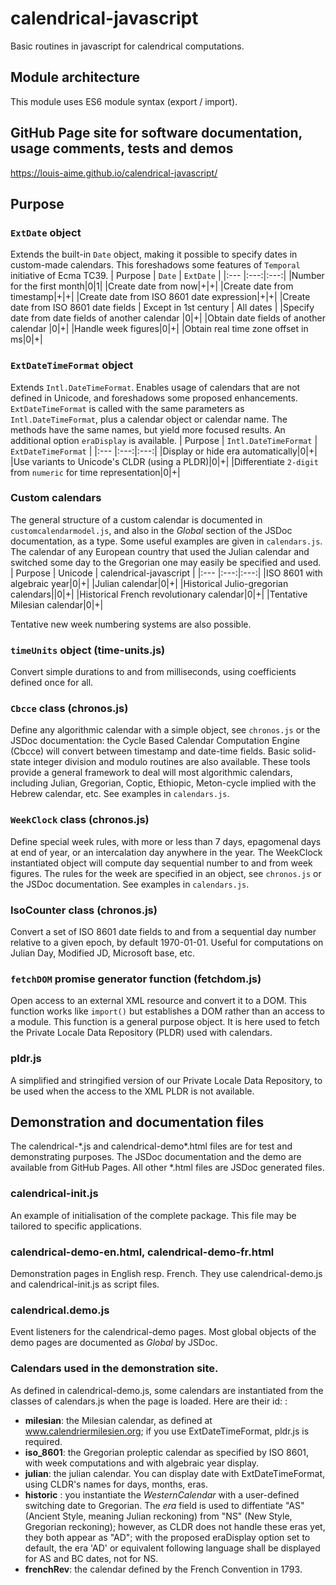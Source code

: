 # calendrical-javascript
Basic routines in javascript for calendrical computations.
## Module architecture
This module uses ES6 module syntax (export / import).
## GitHub Page site for software documentation, usage comments, tests and demos
https://louis-aime.github.io/calendrical-javascript/

## Purpose

### `ExtDate` object
Extends the built-in `Date` object, making it possible to specify dates in custom-made calendars. 
This foreshadows some features of `Temporal` initiative of Ecma TC39.
| Purpose | `Date` | `ExtDate` |
|:--- |:---:|:---:|
|Number for the first month|0|1|
|Create date from now|+|+|
|Create date from timestamp|+|+|
|Create date from ISO 8601 date expression|+|+|
|Create date from ISO 8601 date fields | Except in 1st century | All dates |
|Specify date from date fields of another calendar |0|+|
|Obtain date fields of another calendar |0|+|
|Handle week figures|0|+|
|Obtain real time zone offset in ms|0|+|
### `ExtDateTimeFormat` object
Extends `Intl.DateTimeFormat`. Enables usage of calendars that are not defined in Unicode, and foreshadows some proposed enhancements. 
`ExtDateTimeFormat` is called with the same parameters as `Intl.DateTimeFormat`, plus a calendar object or calendar name. 
The methods have the same names, but yield more focused results.
An additional option `eraDisplay` is available.
| Purpose | `Intl.DateTimeFormat` | `ExtDateTimeFormat` |
|:--- |:---:|:---:|
|Display or hide era automatically|0|+|
|Use variants to Unicode's CLDR (using a PLDR)|0|+|
|Differentiate `2-digit` from `numeric` for time representation|0|+|
### Custom calendars
The general structure of a custom calendar is documented in `customcalendarmodel.js`, 
and also in the *Global* section of the JSDoc documentation, as a type.
Some useful examples are given in `calendars.js`.
The calendar of any European country that used the Julian calendar and switched some day to the Gregorian one 
may easily be specified and used.
| Purpose | Unicode | calendrical-javascript |
|:--- |:---:|:---:|
|ISO 8601 with algebraic year|0|+|
|Julian calendar|0|+|
|Historical Julio-gregorian calendars||0|+|
|Historical French revolutionary calendar|0|+|
|Tentative Milesian calendar|0|+|

Tentative new week numbering systems are also possible.
### `timeUnits` object (time-units.js)
Convert simple durations to and from milliseconds, using coefficients defined once for all.
### `Cbcce` class (chronos.js)
Define any algorithmic calendar with a simple object, see `chronos.js` or the JSDoc documentation:
the Cycle Based Calendar Computation Engine (Cbcce) will convert between timestamp and date-time fields.
Basic solid-state integer division and modulo routines are also available.
These tools provide a general framework to deal will most algorithmic calendars, 
including Julian,  Gregorian, Coptic, Ethiopic, Meton-cycle implied with the Hebrew calendar, etc.
See examples in `calendars.js`.
### `WeekClock` class (chronos.js)
Define special week rules, with more or less than 7 days, epagomenal days at end of year, or an intercalation day anywhere in the year.
The WeekClock instantiated object will compute day sequential number to and from week figures. 
The rules for the week are specified in an object, see `chronos.js` or the JSDoc documentation.
See examples in `calendars.js`.
### IsoCounter class (chronos.js)
Convert a set of ISO 8601 date fields to and from a sequential day number relative to a given epoch,
by default 1970-01-01. Useful for computations on Julian Day, Modified JD, Microsoft base, etc.
### `fetchDOM` promise generator function (fetchdom.js)
Open access to an external XML resource and convert it to a DOM. 
This function works like `import()` but establishes a DOM rather than an access to a module.
This function is a general purpose object. It is here used to fetch the Private Locale Data Repository (PLDR) used with calendars.
### pldr.js
A simplified and stringified version of our Private Locale Data Repository, to be used when the access to the XML PLDR is not available.

## Demonstration and documentation files
The calendrical-\*.js and calendrical-demo\*.html files are for test and demonstrating purposes. 
The JSDoc documentation and the demo are available from GitHub Pages.
All other \*.html files are JSDoc generated files.
### calendrical-init.js
An example of initialisation of the complete package. This file may be tailored to specific applications.
### calendrical-demo-en.html, calendrical-demo-fr.html
Demonstration pages in English resp. French.
They use calendrical-demo.js and calendrical-init.js as script files.
### calendrical.demo.js 
Event listeners for the calendrical-demo pages. Most global objects of the demo pages are documented as *Global* by JSDoc.
### Calendars used in the demonstration site.
As defined in calendrical-demo.js, some calendars are instantiated from the classes of calendars.js when the page is loaded. Here are their id:  :
 * **milesian**: the Milesian calendar, as defined at www.calendriermilesien.org; if you use ExtDateTimeFormat, pldr.js is required.
 * **iso_8601**: the Gregorian proleptic calendar as specified by ISO 8601, with week computations and with algebraic year display.
 * **julian**: the julian calendar. You can display date with ExtDateTimeFormat, using CLDR's names for days, months, eras.  
 * **historic** : you instantiate the *WesternCalendar* with a user-defined switching date to Gregorian. The *era* field is used to diffentiate "AS" (Ancient Style, meaning Julian reckoning) from "NS" (New Style, Gregorian reckoning); however, as CLDR does not handle these eras yet, they both appear as "AD"; with the proposed eraDisplay option set to default, the era 'AD' or equivalent following language shall be displayed for AS and BC dates, not for NS.
 * **frenchRev**: the calendar defined by the French Convention in 1793.
